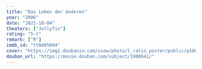 ```yaml
---
title: "Das Leben der Anderen"
year: "2006"
date: "2021-10-04"
theaters: ["Jellyfin"]
rating: "5-t"
remark: ["R"]
imdb_id: "tt0405094"
cover: "https://img1.doubanio.com/view/photo/l_ratio_poster/public/p1808872109.jpg"
douban_url: "https://movie.douban.com/subject/1900841/"
---
```


